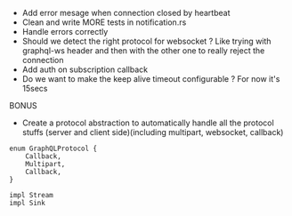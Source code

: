 + Add error mesage when connection closed by heartbeat
+ Clean and write MORE tests in notification.rs
+ Handle errors correctly
+ Should we detect the right protocol for websocket ? Like trying with graphql-ws header and then with the other one to really reject the connection
+ Add auth on subscription callback
+ Do we want to make the keep alive timeout configurable ? For now it's 15secs


BONUS
+ Create a protocol abstraction to automatically handle all the protocol stuffs (server and client side)(including multipart, websocket, callback)

```
enum GraphQLProtocol {
    Callback,
    Multipart,
    Callback,
}

impl Stream
impl Sink